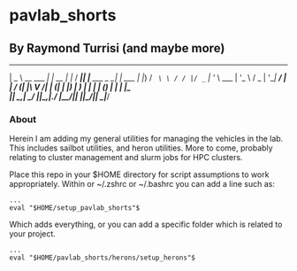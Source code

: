 # pavlab_shorts

## By Raymond Turrisi (and maybe more)
 ____             _       _       ____  _                _       
|  _ \ __ ___   _| | __ _| |__   / ___|| |__   ___  _ __| |_ ___ 
| |_) / _` \ \ / / |/ _` | '_ \  \___ \| '_ \ / _ \| '__| __/ __|
|  __/ (_| |\ V /| | (_| | |_) |  ___) | | | | (_) | |  | |_\__ \
|_|   \__,_| \_/ |_|\__,_|_.__/  |____/|_| |_|\___/|_|   \__|___/
### About 

Herein I am adding my general utilities for managing the vehicles in the lab. This includes sailbot utilities, and heron utilities. More to come, probably relating to cluster management and slurm jobs for HPC clusters. 

Place this repo in your $HOME directory for script assumptions to work appropriately. Within or ~/.zshrc or ~/.bashrc you can add a line such as:
```
...
eval "$HOME/setup_pavlab_shorts"$
```
Which adds everything, or you can add a specific folder which is related to your project. 

```
...
eval "$HOME/pavlab_shorts/herons/setup_herons"$
```

                                                                
